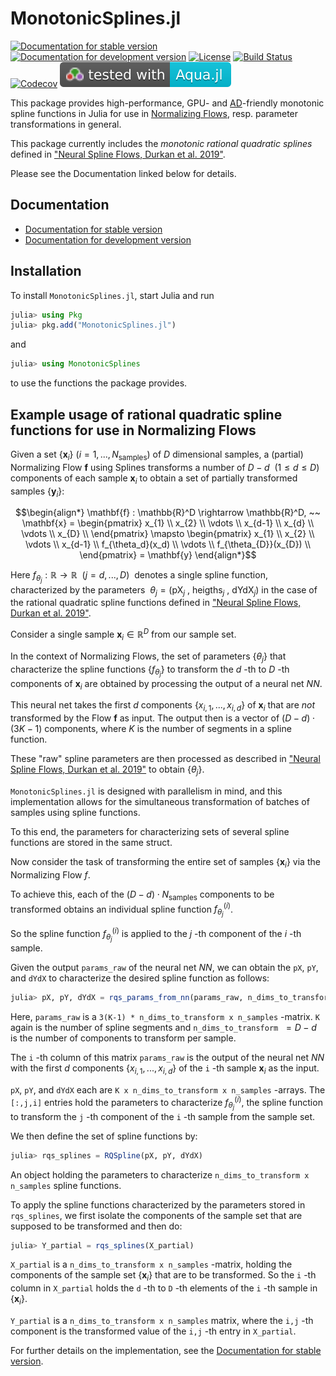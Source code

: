# MonotonicSplines.jl

[![Documentation for stable version](https://img.shields.io/badge/docs-stable-blue.svg)](https://bat.github.io/MonotonicSplines.jl/stable)
[![Documentation for development version](https://img.shields.io/badge/docs-dev-blue.svg)](https://bat.github.io/MonotonicSplines.jl/dev)
[![License](http://img.shields.io/badge/license-MIT-brightgreen.svg?style=flat)](LICENSE.md)
[![Build Status](https://github.com/bat/MonotonicSplines.jl/workflows/CI/badge.svg?branch=main)](https://github.com/bat/MonotonicSplines.jl/actions?query=workflow%3ACI)
[![Codecov](https://codecov.io/gh/bat/MonotonicSplines.jl/branch/main/graph/badge.svg)](https://codecov.io/gh/bat/MonotonicSplines.jl)
[![Aqua QA](https://raw.githubusercontent.com/JuliaTesting/Aqua.jl/master/badge.svg)](https://github.com/JuliaTesting/Aqua.jl)


This package provides high-performance, GPU- and
[AD](https://en.wikipedia.org/wiki/Automatic_differentiation)-friendly
monotonic spline functions in Julia for use in
[Normalizing Flows](https://en.wikipedia.org/wiki/Flow-based_generative_model),
resp. parameter transformations in general.

This package currently includes the *monotonic rational quadratic splines* defined in ["Neural Spline Flows, Durkan et al. 2019"](https://arxiv.org/abs/1906.04032).

Please see the Documentation linked below for details.

## Documentation

* [Documentation for stable version](https://bat.github.io/MonotonicSplines.jl/stable)
* [Documentation for development version](https://bat.github.io/MonotonicSplines.jl/dev)

## Installation

To install `MonotonicSplines.jl`, start Julia and run 

```Julia
julia> using Pkg
julia> pkg.add("MonotonicSplines.jl")
```
and 
```Julia
julia> using MonotonicSplines
```
to use the functions the package provides.

## Example usage of rational quadratic spline functions for use in Normalizing Flows

Given a set $`\{ \mathbf{x}_i\}`$ ($`i = 1,..., N_{\text{samples}}`$) of $`D`$ dimensional samples, a (partial) Normalizing Flow $`\mathbf{f}`$ using Splines transforms a number of $`D-d~`$  ($`1 \leq d \leq D`$) components of each sample $`\mathbf{x}_i`$ to obtain a set of partially transformed samples $`\{ \mathbf{y}_i\}`$:

```math
\begin{align*}
\mathbf{f} : \mathbb{R}^D \rightarrow \mathbb{R}^D, ~~ \mathbf{x} = 
\begin{pmatrix}
x_{1}                   \\
x_{2}                   \\
\vdots                  \\
x_{d-1}                 \\
x_{d}                   \\
\vdots                  \\
x_{D}                   \\
\end{pmatrix} 
\mapsto
\begin{pmatrix}
x_{1}                   \\
x_{2}                   \\
\vdots                  \\
x_{d-1}                 \\
f_{\theta_d}(x_d)       \\
\vdots                  \\
f_{\theta_{D}}(x_{D})   \\
\end{pmatrix} 
= \mathbf{y}
\end{align*}
```
Here $`f_{\theta_j} : \mathbb{R} \rightarrow \mathbb{R} ~~ (j = d,...,D)~`$  denotes a single spline function, characterized by the parameters $`~\theta_{j} = (\text{pX}_j~, ~\text{heigths}_j~,~\text{dYdX}_j)`$ in the case of the rational quadratic spline functions defined in ["Neural Spline Flows, Durkan et al. 2019"](https://arxiv.org/abs/1906.04032). 

Consider a single sample $`\mathbf{x}_i \in \mathbb{R}^D`$ from our sample set. 

In the context of Normalizing Flows, the set of parameters $`\{\theta_j\}`$ that characterize the spline functions $`\{f_{\theta_j}\}`$ to transform the $`d`$ -th to $`D`$ -th components of $`\mathbf{x}_i`$ are obtained by processing the output of a neural net $`NN`$. 

This neural net takes the first $`d`$ components $`\{ x_{i,1},..., x_{i,d}\}`$ of $`\mathbf{x}_i`$ that are *not* transformed by the Flow $`\mathbf{f}`$ as input. The output then is a vector of $`(D-d) \cdot (3K-1)`$ components, where $`K`$ is the number of segments in a spline function. 

These "raw" spline parameters are then processed as described in ["Neural Spline Flows, Durkan et al. 2019"](https://arxiv.org/abs/1906.04032) to obtain $`\{ \theta_j \}`$. 

`MonotonicSplines.jl` is designed with parallelism in mind, and this implementation allows for the simultaneous transformation of batches of samples using spline functions.

To this end, the parameters for characterizing sets of several spline functions are stored in the same struct.

Now consider the task of transforming the entire set of samples $`\{\mathbf{x}_i\}`$ via the Normalizing Flow $`f`$. 

To achieve this, each of the $`(D-d) \cdot N_{\text{samples}}`$ components to be transformed obtains an individual spline function $`f_{\theta_j}^{(i)}`$.

So the spline function $`f_{\theta_j}^{(i)}`$ is applied to the $`j`$ -th component of the $`i`$ -th sample.

Given the output `params_raw` of the neural net $`NN`$, we can obtain the `pX`, `pY`, and `dYdX` to characterize the desired spline function as follows:
```Julia
julia> pX, pY, dYdX = rqs_params_from_nn(params_raw, n_dims_to_transform)
```
Here, `params_raw` is a `3(K-1) * n_dims_to_transform x n_samples` -matrix. `K` again is the number of spline segments and `n_dims_to_transform` $`~= D-d~`$ is the number of components to transform per sample. 

The `i` -th column of this matrix `params_raw` is the output of the neural net $`NN`$ with the first $`d`$ components $`\{ x_{i,1},..., x_{i,d}\}`$ of the `i` -th sample $`\mathbf{x}_i`$ as the input.

`pX`, `pY`, and `dYdX` each are `K x n_dims_to_transform x n_samples` -arrays. The `[:,j,i]` entries hold the parameters to characterize $`f_{\theta_j}^{(i)}`$, the spline function to transform the `j` -th component of the `i` -th sample from the sample set.

We then define the set of spline functions by:

```Julia
julia> rqs_splines = RQSpline(pX, pY, dYdX)
```
An object holding the parameters to characterize `n_dims_to_transform x n_samples` spline functions.

To apply the spline functions characterized by the parameters stored in `rqs_splines`, we first isolate the components of the sample set that are supposed to be transformed and then do: 

```Julia
julia> Y_partial = rqs_splines(X_partial)
```
`X_partial` is a `n_dims_to_transform x n_samples` -matrix, holding the components of the sample set $`\{\mathbf{x}_i\}`$ that are to be transformed. So the `i` -th column in `X_partial` holds the `d` -th to `D` -th elements of the `i` -th sample in $`\{\mathbf{x}_i\}`$. 

`Y_partial` is a `n_dims_to_transform x n_samples` matrix, where the `i,j` -th component is the transformed value of the `i,j` -th entry in `X_partial`. 

For further details on the implementation, see the [Documentation for stable version](https://bat.github.io/MonotonicSplines.jl/stable).
